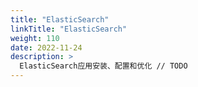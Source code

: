 ```yaml
---
title: "ElasticSearch"
linkTitle: "ElasticSearch"
weight: 110
date: 2022-11-24
description: >
  ElasticSearch应用安装、配置和优化 // TODO
---
```

